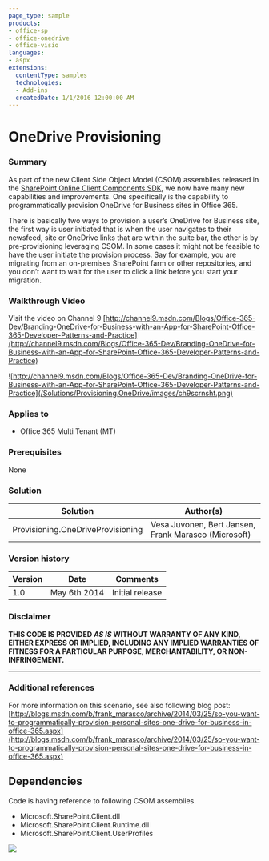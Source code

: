 ```yaml
---
page_type: sample
products:
- office-sp
- office-onedrive
- office-visio
languages:
- aspx
extensions:
  contentType: samples
  technologies:
  - Add-ins
  createdDate: 1/1/2016 12:00:00 AM
---
```

# OneDrive Provisioning #

### Summary ###
As part of the new Client Side Object Model (CSOM) assemblies released in the [SharePoint Online Client Components SDK](http://www.microsoft.com/en-us/download/details.aspx?id=42038), we now have many new capabilities and improvements. One specifically is the capability to programmatically provision OneDrive for Business sites in Office 365.

There is basically two ways to provision a user’s OneDrive for Business site, the first way is user initiated that is when the user navigates to their newsfeed, site or OneDrive links that are within the suite bar, the other is by pre-provisioning leveraging CSOM. In some cases it might not be feasible to have the user initiate the provision process. Say for example, you are migrating from an on-premises SharePoint farm or other repositories, and you don’t want to wait for the user to click a link before you start your migration. 

### Walkthrough Video ###

Visit the video on Channel 9 [http://channel9.msdn.com/Blogs/Office-365-Dev/Branding-OneDrive-for-Business-with-an-App-for-SharePoint-Office-365-Developer-Patterns-and-Practice](http://channel9.msdn.com/Blogs/Office-365-Dev/Branding-OneDrive-for-Business-with-an-App-for-SharePoint-Office-365-Developer-Patterns-and-Practice)

![http://channel9.msdn.com/Blogs/Office-365-Dev/Branding-OneDrive-for-Business-with-an-App-for-SharePoint-Office-365-Developer-Patterns-and-Practice](/Solutions/Provisioning.OneDrive/images/ch9scrnsht.png)

### Applies to ###
-  Office 365 Multi Tenant (MT)

### Prerequisites ###
None

### Solution ###
Solution | Author(s)
---------|----------
Provisioning.OneDriveProvisioning | Vesa Juvonen, Bert Jansen, Frank Marasco (Microsoft)

### Version history ###
Version  | Date | Comments
---------| -----| --------
1.0  | May 6th 2014 | Initial release

### Disclaimer ###
**THIS CODE IS PROVIDED *AS IS* WITHOUT WARRANTY OF ANY KIND, EITHER EXPRESS OR IMPLIED, INCLUDING ANY IMPLIED WARRANTIES OF FITNESS FOR A PARTICULAR PURPOSE, MERCHANTABILITY, OR NON-INFRINGEMENT.**


----------


### Additional references ###
For more information on this scenario, see also following blog post: 
[http://blogs.msdn.com/b/frank_marasco/archive/2014/03/25/so-you-want-to-programmatically-provision-personal-sites-one-drive-for-business-in-office-365.aspx](http://blogs.msdn.com/b/frank_marasco/archive/2014/03/25/so-you-want-to-programmatically-provision-personal-sites-one-drive-for-business-in-office-365.aspx)

## Dependencies ##
Code is having reference to following CSOM assemblies.

- Microsoft.SharePoint.Client.dll
- Microsoft.SharePoint.Client.Runtime.dll
- Microsoft.SharePoint.Client.UserProfiles


<img src="https://telemetry.sharepointpnp.com/pnp/samples/Provisioning.OneDriveProvisioning" />